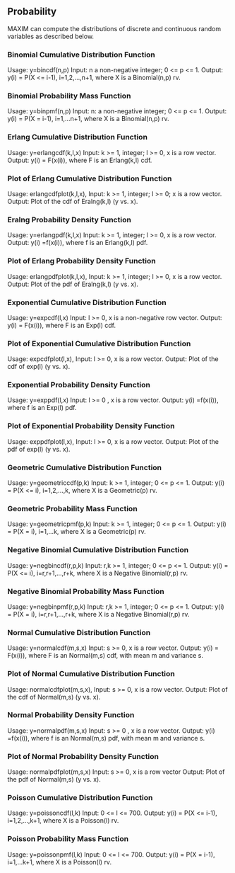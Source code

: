
## Probability
MAXIM can compute the distributions of discrete and continuous random variables as described below.
### Binomial Cumulative Distribution Function
Usage: y=bincdf(n,p)
Input: n a non-negative integer;  0 <= p <= 1.
Output: y(i) = P(X <= i-1), i=1,2,...,n+1, where X is a  Binomial(n,p) rv.

### Binomial Probability Mass Function
Usage:  y=binpmf(n,p)
Input: n: a non-negative integer; 0 <= p <= 1.
Output: y(i) = P(X = i-1),  i=1,...n+1, where X  is a  Binomial(n,p) rv.

### Erlang Cumulative Distribution Function
Usage:  y=erlangcdf(k,l,x)
Input: k >= 1, integer; l >= 0, x is a row vector.
Output: y(i) =  F(x(i)), where F is an Erlang(k,l) cdf. 

### Plot of Erlang Cumulative Distribution Function
Usage:  erlangcdfplot(k,l,x),
Input: k >= 1, integer; l >= 0; x is a row vector.
Output: Plot of the cdf of Eralng(k,l) (y vs. x).
 
### Eralng Probability Density Function
Usage:  y=erlangpdf(k,l,x)
Input: k >= 1, integer; l >= 0, x is a row vector.
Output: y(i) =f(x(i)), where f is an Erlang(k,l) pdf.

### Plot of Erlang Probability Density Function
Usage:  erlangpdfplot(k,l,x),
Input: k >= 1, integer; l >= 0, x is a row vector.
Output: Plot of the pdf of Eralng(k,l) (y vs. x).

### Exponential Cumulative Distribution Function
Usage:  y=expcdf(l,x)
Input: l >= 0, x is a non-negative row vector.
Output: y(i) =  F(x(i)), where F is an Exp(l) cdf. 

### Plot of Exponential Cumulative Distribution Function
Usage:  expcdfplot(l,x),
Input: l >= 0, x is a row vector.
Output: Plot of the cdf of exp(l) (y vs. x). 

### Exponential Probability Density Function
Usage:  y=exppdf(l,x)
Input:  l >= 0 , x is a row vector.
Output: y(i) =f(x(i)), where f is an Exp(l) pdf.

### Plot of Exponential Probability Density Function
Usage:  exppdfplot(l,x),
Input: l >= 0, x is a row vector.
Output: Plot of the pdf of exp(l) (y vs. x). 

### Geometric Cumulative Distribution Function
Usage:  y=geometriccdf(p,k)
Input: k >= 1, integer; 0 <= p <= 1.
Output: y(i) = P(X <= i),  i=1,2,...,k, where X  is a Geometric(p) rv.

### Geometric Probability Mass Function
Usage:  y=geometricpmf(p,k)
Input: k >= 1, integer; 0 <= p <= 1.
Output: y(i) = P(X = i),  i=1,...k, where X is a  Geometric(p) rv.

### Negative Binomial Cumulative Distribution Function
Usage:  y=negbincdf(r,p,k)
Input: r,k >= 1, integer; 0 <= p <= 1.
Output: y(i) = P(X <= i),  i=r,r+1,...,r+k, where X  is a Negative Binomial(r,p) rv.

### Negative Binomial Probability Mass Function
Usage:  y=negbinpmf(r,p,k)
Input: r,k >= 1, integer; 0 <= p <= 1.
Output: y(i) = P(X = i),  i=r,r+1,...,r+k, where X  is a  Negative Binomial(r,p) rv.

###  Normal Cumulative Distribution Function
Usage:  y=normalcdf(m,s,x)
Input: s >= 0, x is a row vector.
Output: y(i) =  F(x(i)), where F is an Normal(m,s) cdf, with mean  m and variance s. 

### Plot of Normal Cumulative Distribution Function
Usage:  normalcdfplot(m,s,x),
Input: s >= 0, x is a row vector.
Output: Plot of the cdf of Normal(m,s) (y vs. x). 

### Normal Probability Density Function
Usage:  y=normalpdf(m,s,x)
Input:  s >= 0 , x is a row vector.
Output: y(i) =f(x(i)), where f is an Normal(m,s) pdf, with mean m and variance s. 

### Plot of Normal Probability Density Function
Usage:  normalpdfplot(m,s,x)
Input: s >= 0, x is a row vector
Output: Plot of the pdf of Normal(m,s) (y vs. x). 

### Poisson Cumulative Distribution Function
Usage:  y=poissoncdf(l,k)
Input: 0 <= l <= 700.
Output: y(i) = P(X <= i-1),  i=1,2,...,k+1, where X is a  Poisson(l) rv.
 
### Poisson Probability Mass Function
Usage:  y=poissonpmf(l,k)
Input:  0 <= l <= 700.
Output: y(i) = P(X = i-1),  i=1,...k+1, where X  is a Poisson(l) rv.
